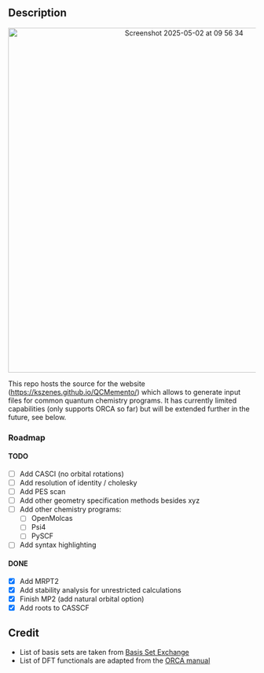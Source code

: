 ## Description

<p align="center">
  <img width="700" alt="Screenshot 2025-05-02 at 09 56 34" src="https://github.com/user-attachments/assets/d34f471c-ffd2-4f75-93b9-c10100e5fd4f" />
</p>

This repo hosts the source for the website (https://kszenes.github.io/QCMemento/) which allows to generate input files for common quantum chemistry programs.
It has currently limited capabilities (only supports ORCA so far) but will be extended further in the future, see below.

### Roadmap

#### TODO

- [ ] Add CASCI (no orbital rotations)
- [ ] Add resolution of identity / cholesky
- [ ] Add PES scan
- [ ] Add other geometry specification methods besides xyz
- [ ] Add other chemistry programs:
  - [ ] OpenMolcas
  - [ ] Psi4
  - [ ] PySCF
- [ ] Add syntax highlighting

#### DONE
- [x] Add MRPT2
- [x] Add stability analysis for unrestricted calculations
- [x] Finish MP2 (add natural orbital option)
- [x] Add roots to CASSCF

## Credit

- List of basis sets are taken from [Basis Set Exchange](https://github.com/MolSSI-BSE/basis_set_exchange)
- List of DFT functionals are adapted from the [ORCA manual](https://www.faccts.de/docs/orca/6.0/manual/contents/detailed/model.html#choice-of-functional)
